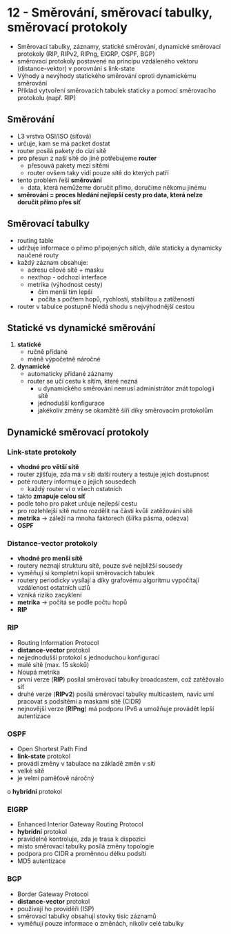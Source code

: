 # 12 - Směrování, směrovací tabulky, směrovací protokoly
 - Směrovací tabulky, záznamy, statické směrování, dynamické směrovací protokoly (RIP, RIPv2, RIPng, EIGRP, OSPF, BGP)
 - směrovací protokoly postavené na principu vzdáleného vektoru (distance-vektor) v porovnání s link-state
 - Výhody a nevýhody statického směrování oproti dynamickému směrování
 - Příklad vytvoření směrovacích tabulek staticky a pomocí směrovacího protokolu (např. RIP)

## Směrování
 - L3 vrstva OSI/ISO (síťová)
 - určuje, kam se má packet dostat
 - router posílá pakety do cizí sítě
 - pro přesun z naší sítě do jiné potřebujeme **router**
   - přesouvá pakety mezi sítěmi
   - router ovšem taky vidí pouze sítě do kterých patří
 - tento problém řeší **směrování**
   - data, která nemůžeme doručit přímo, doručíme někomu jinému
 - **směrování = proces hledání nejlepší cesty pro data, která nelze doručit přímo přes síť**
 
## Směrovací tabulky
 - routing table
 - udržuje informace o přímo připojených sítích, dále staticky a dynamicky naučené routy
 - každý záznam obsahuje:
   - adresu cílové sítě + masku
   - nexthop - odchozí interface
   - metrika (výhodnost cesty)
     - čím menší tím lepší
	 - počíta s počtem hopů, rychlostí, stabilitou a zatížeností
 - router v tabulce postupně hledá shodu s nejvýhodnější cestou

## Statické vs dynamické směrování
 1. **statické**
    - ručně přidané
    - méně výpočetně náročné
 2. **dynamické**
    - automaticky přidané záznamy
	- router se učí cestu k sítím, které nezná
	  - u dynamického směrování nemusí administrátor znát topologii sítě
	  - jednodušší konfigurace
	  - jakékoliv změny se okamžitě šíří díky směrovacím protokolům

## Dynamické směrovací protokoly

### Link-state protokoly
 - **vhodné pro větší sítě**
 - router zjišťuje, zda má v síti další routery a testuje jejich dostupnost
 - poté routery informuje o jejich sousedech
   - každý router ví o všech ostatních
 - takto **zmapuje celou síť**
 - podle toho pro paket určuje nejlepší cestu 
 - pro rozlehlejší sítě nutno rozdělit na části kvůli zatěžování sítě
 - **metrika** → záleží na mnoha faktorech (šířka pásma, odezva)
 - **OSPF**

### Distance-vector protokoly
 - **vhodné pro menší sítě**
 - routery neznají strukturu sítě, pouze své nejbližší sousedy
 - vyměňují si kompletní kopii směrovacích tabulek
 - routery periodicky vysílají a díky grafovému algoritmu vypočítají vzdálenost ostatních uzlů
 - vzniká riziko zacyklení
 - **metrika** → počítá se podle počtu hopů
 - **RIP**

### RIP
 - Routing Information Protocol
 - **distance-vector** protokol
 - nejjednodušší protokol s jednoduchou konfigurací
 - malé sítě (max. 15 skoků)
 - hloupá metrika
 - první verze (**RIP**) posílal směrovací tabulky broadcastem, což zatěžovalo síť
 - druhé verze (**RIPv2**) posílá směrovací tabulky multicastem, navíc umí pracovat s podsítěmi a maskami sítě (CIDR)
 - nejnovější verze (**RIPng**) má podporu IPv6 a umožňuje provádět lepší autentizace

### OSPF
 - Open Shortest Path Find
 - **link-state** protokol
 - provádí změny v tabulace na základě změn v síti
 - velké sítě
 - je velmi paměťově náročný

 o **hybridní** protokol
### EIGRP
 - Enhanced Interior Gateway Routing Protocol
 - **hybridní** protokol
 - pravidelně kontroluje, zda je trasa k dispozici
 - místo směrovací tabulky posílá změny topologie
 - podpora pro CIDR a proměnnou délku podsítí
 - MD5 autentizace

### BGP
 - Border Gateway Protocol
 - **distance-vector** protokol
 - používají ho providěři (ISP)
 - směrovací tabulky obsahují stovky tisíc záznamů
 - vyměňují pouze informace o změnách, nikoliv celé tabulky
